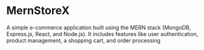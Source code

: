 # MernStoreX
A simple  e-commerce application built using the MERN stack (MongoDB, Express.js, React, and Node.js). It includes features like user authentication, product management, a shopping cart, and order processing
